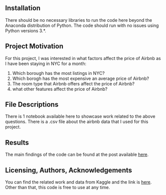 Installation
---
There should be no necessary libraries to run the code here beyond the Anaconda distribution of Python. The code should run with no issues using Python versions 3.*.

Project Motivation
---
For this project, I was interested in what factors affect the price of Airbnb as I have been staying in NYC for a month:
1. Which borough has the most listings in NYC?
2. Which borogh has the most expensive an average price of Airbnb?
3. The room type that Airbnb offers affect the price of Airbnb?
4. what other features affect the price of Airbnb?

File Descriptions
---
There is 1 notebook available here to showcase work related to the above questions. 
There is a .csv file about the airbnb data that I used for this project.

Results
---
The main findings of the code can be found at the post available [here](https://medium.com/@goodbsw/how-expensive-airbnb-is-in-nyc-e2de8104c60f).

Licensing, Authors, Acknowledgements
---
You can find the related work and data from Kaggle and the link is [here](https://www.kaggle.com/dgomonov/new-york-city-airbnb-open-data). Other than that, this code is free to use at any time.

